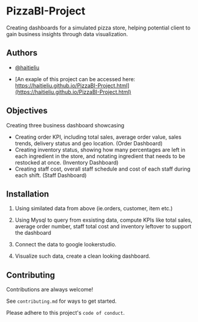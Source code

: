 
# PizzaBI-Project

Creating dashboards for a simulated pizza store, helping potential client to gain business insights through data visualization.


## Authors

- [@haitieliu](https://www.github.com/octokatherine)

- [An exaple of this project can be accessed here: https://haitieliu.github.io/PizzaBI-Project.html](https://haitieliu.github.io/PizzaBI-Project.html)



## Objectives

Creating three business dashboard showcasing

- Creating order KPI, including total sales, average order value, sales trends, delivery status and geo location. (Order Dashboard) 
- Creating inventory status, showing how many percentages are left in each ingredient in the store, and notating ingredient that needs to be restocked at once. (Inventory Dashboard) 
- Creating staff cost, overall staff schedule and cost of each staff during each shift. (Staff Dashboard) 

 

## Installation

1. Using similated data from above (ie.orders, customer, item etc.)

2. Using Mysql to query from exsisting data, compute KPIs like total sales, average order number, staff total cost and inventory leftover to support the dashboard

3. Connect the data to google lookerstudio.

4. Visualize such data, create a clean looking dashboard.


## Contributing

Contributions are always welcome!

See `contributing.md` for ways to get started.

Please adhere to this project's `code of conduct`.

